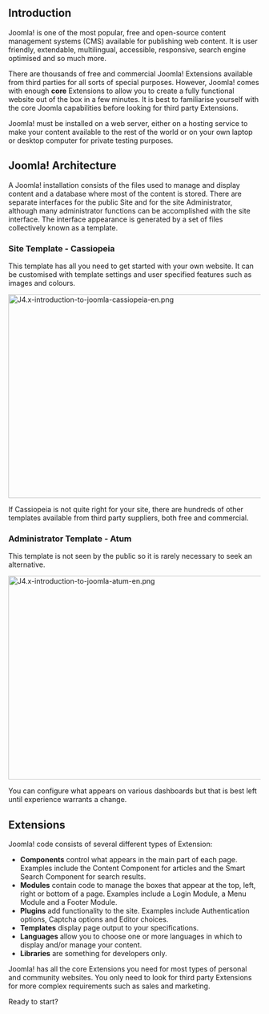 <!-- Filename: J4.x:Introduction_to_Joomla! / Display title: Introduction to Joomla! -->

## Introduction

Joomla! is one of the most popular, free and open-source content
management systems (CMS) available for publishing web content. It is
user friendly, extendable, multilingual, accessible, responsive, search
engine optimised and so much more.

There are thousands of free and commercial Joomla! Extensions available
from third parties for all sorts of special purposes. However, Joomla!
comes with enough **core** Extensions to allow you to create a fully
functional website out of the box in a few minutes. It is best to
familiarise yourself with the core Joomla capabilities before looking
for third party Extensions.

Joomla! must be installed on a web server, either on a hosting service
to make your content available to the rest of the world or on your own
laptop or desktop computer for private testing purposes.

## Joomla! Architecture

A Joomla! installation consists of the files used to manage and display
content and a database where most of the content is stored. There are
separate interfaces for the public Site and for the site Administrator,
although many administrator functions can be accomplished with the site
interface. The interface appearance is generated by a set of files
collectively known as a template.

### Site Template - Cassiopeia

This template has all you need to get started with your own website. It
can be customised with template settings and user specified features
such as images and colours.

<img
src="https://docs.joomla.org/images/thumb/d/d3/J4.x-introduction-to-joomla-cassiopeia-en.png/800px-J4.x-introduction-to-joomla-cassiopeia-en.png"
class="thumbborder" decoding="async"
srcset="https://docs.joomla.org/images/d/d3/J4.x-introduction-to-joomla-cassiopeia-en.png 1.5x"
data-file-width="1000" data-file-height="508" width="800" height="406"
alt="J4.x-introduction-to-joomla-cassiopeia-en.png" />

If Cassiopeia is not quite right for your site, there are hundreds of
other templates available from third party suppliers, both free and
commercial.

### Administrator Template - Atum

This template is not seen by the public so it is rarely necessary to
seek an alternative.

<img
src="https://docs.joomla.org/images/thumb/4/4b/J4.x-introduction-to-joomla-atum-en.png/800px-J4.x-introduction-to-joomla-atum-en.png"
class="thumbborder" decoding="async"
srcset="https://docs.joomla.org/images/4/4b/J4.x-introduction-to-joomla-atum-en.png 1.5x"
data-file-width="1000" data-file-height="508" width="800" height="406"
alt="J4.x-introduction-to-joomla-atum-en.png" />

You can configure what appears on various dashboards but that is best
left until experience warrants a change.

## Extensions

Joomla! code consists of several different types of Extension:

- **Components** control what appears in the main part of each page.
  Examples include the Content Component for articles and the Smart
  Search Component for search results.
- **Modules** contain code to manage the boxes that appear at the top,
  left, right or bottom of a page. Examples include a Login Module, a
  Menu Module and a Footer Module.
- **Plugins** add functionality to the site. Examples include
  Authentication options, Captcha options and Editor choices.
- **Templates** display page output to your specifications.
- **Languages** allow you to choose one or more languages in which to
  display and/or manage your content.
- **Libraries** are something for developers only.

Joomla! has all the core Extensions you need for most types of personal
and community websites. You only need to look for third party Extensions
for more complex requirements such as sales and marketing.

Ready to start?
